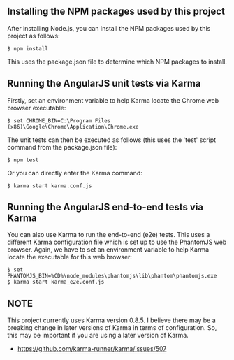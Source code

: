 
## Installing the NPM packages used by this project

After installing Node.js, you can install the NPM packages used by this project as follows:

```
$ npm install
```

This uses the package.json file to determine which NPM packages to install.

## Running the AngularJS unit tests via Karma

Firstly, set an environment variable to help Karma locate the Chrome web browser executable:

```
$ set CHROME_BIN=C:\Program Files (x86)\Google\Chrome\Application\Chrome.exe
```

The unit tests can then be executed as follows (this uses the 'test' script command from the package.json file):

```
$ npm test
```

Or you can directly enter the Karma command:

```
$ karma start karma.conf.js
```

## Running the AngularJS end-to-end tests via Karma

You can also use Karma to run the end-to-end (e2e) tests. This uses a different Karma configuration file which is set up to use the PhantomJS web browser. Again, we have to set an environment variable to help Karma locate the executable for this web browser:

```
$ set PHANTOMJS_BIN=%CD%\node_modules\phantomjs\lib\phantom\phantomjs.exe
$ karma start karma_e2e.conf.js
```

## NOTE

This project currently uses Karma version 0.8.5. I believe there may be a breaking change in later versions of Karma in terms of configuration. So, this may be important if you are using a later version of Karma.

* https://github.com/karma-runner/karma/issues/507
